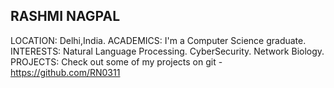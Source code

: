 RASHMI NAGPAL
-------------------------------------------------------
LOCATION:
Delhi,India.
ACADEMICS:
I'm a Computer Science graduate.
INTERESTS:
Natural Language Processing.
CyberSecurity.
Network Biology.
PROJECTS:
Check out some of my projects on git - https://github.com/RN0311




